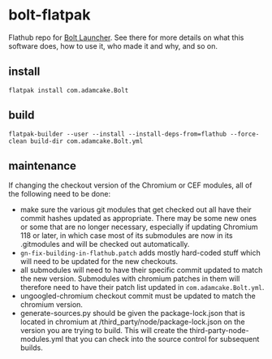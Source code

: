 # bolt-flatpak
Flathub repo for [Bolt Launcher](https://github.com/Adamcake/Bolt/). See there for more details on what this software does, how to use it, who made it and why, and so on.

## install
`flatpak install com.adamcake.Bolt`

## build
`flatpak-builder --user --install --install-deps-from=flathub --force-clean build-dir com.adamcake.Bolt.yml`

## maintenance
If changing the checkout version of the Chromium or CEF modules, all of the following need to be done:
- make sure the various git modules that get checked out all have their commit hashes updated as appropriate. There may be some new ones or some that are no longer necessary, especially if updating Chromium 118 or later, in which case most of its submodules are now in its .gitmodules and will be checked out automatically.
- `gn-fix-building-in-flathub.patch` adds mostly hard-coded stuff which will need to be updated for the new checkouts.
- all submodules will need to have their specific commit updated to match the new version. Submodules with chromium patches in them will therefore need to have their patch list updated in `com.adamcake.Bolt.yml`.
- ungoogled-chromium checkout commit must be updated to match the chromium version.
- generate-sources.py should be given the package-lock.json that is located in chromium at <root>/third_party/node/package-lock.json on the version you are trying to build. This will create the third-party-node-modules.yml that you can check into the source control for subsequent builds.
